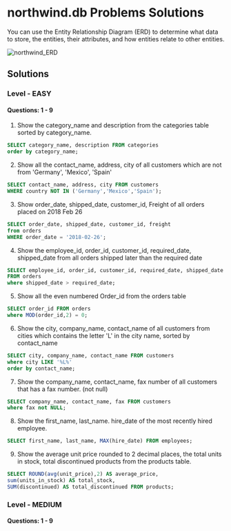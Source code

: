 # northwind.db Problems Solutions

You can use the Entity Relationship Diagram (ERD) to determine what data to store, the entities, their attributes, and how entities relate to other entities.

![northwind_ERD](https://github.com/user-attachments/assets/db5d5ea3-d259-46fa-b629-e1a743f50825)

## Solutions
### Level - EASY
#### Questions: 1 - 9
1. Show the category_name and description from the categories table sorted by category_name.
```SQL
SELECT category_name, description FROM categories
order by category_name;
```
2. Show all the contact_name, address, city of all customers which are not from 'Germany', 'Mexico', 'Spain'
```SQL
SELECT contact_name, address, city FROM customers
WHERE country NOT IN ('Germany','Mexico','Spain');
```
3. Show order_date, shipped_date, customer_id, Freight of all orders placed on 2018 Feb 26
```SQL
SELECT order_date, shipped_date, customer_id, freight 
from orders
WHERE order_date = '2018-02-26';
```
4. Show the employee_id, order_id, customer_id, required_date, shipped_date from all orders shipped later than the required date
```SQL
SELECT employee_id, order_id, customer_id, required_date, shipped_date
FROM orders
where shipped_date > required_date;
```
5. Show all the even numbered Order_id from the orders table
```SQl
SELECT order_id FROM orders
where MOD(order_id,2) = 0;
```
6. Show the city, company_name, contact_name of all customers from cities which contains the letter 'L' in the city name, sorted by contact_name
```SQL
SELECT city, company_name, contact_name FROM customers
where city LIKE '%L%'
order by contact_name;
```
7. Show the company_name, contact_name, fax number of all customers that has a fax number. (not null)
```SQL
SELECT company_name, contact_name, fax FROM customers
where fax not NULL;
```
8. Show the first_name, last_name. hire_date of the most recently hired employee.
```SQL
SELECT first_name, last_name, MAX(hire_date) FROM employees;
```
9. Show the average unit price rounded to 2 decimal places, the total units in stock, total discontinued products from the products table.
```SQL
SELECT ROUND(avg(unit_price),2) AS average_price, 
sum(units_in_stock) AS total_stock, 
SUM(discontinued) AS total_discontinued FROM products;
```

### Level - MEDIUM
#### Questions: 1 - 9








































































































































